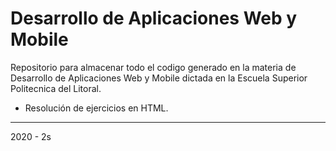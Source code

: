 # Desarrollo de Aplicaciones Web y Mobile

Repositorio para almacenar todo el codigo generado en la materia de Desarrollo de Aplicaciones Web y Mobile dictada en la Escuela Superior Politecnica del Litoral.

* Resolución de ejercicios en HTML.
---
2020 - 2s
